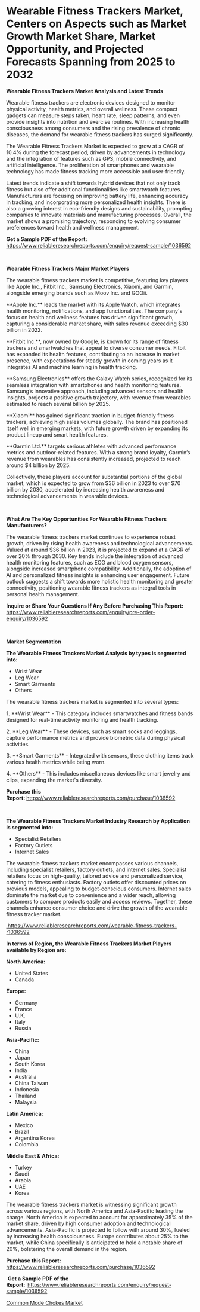<p><h1>Wearable Fitness Trackers Market, Centers on Aspects such as Market Growth Market Share, Market Opportunity, and Projected Forecasts Spanning from 2025 to 2032</h1></p><p><strong>Wearable Fitness Trackers Market Analysis and Latest Trends</strong></p>
<p><p>Wearable fitness trackers are electronic devices designed to monitor physical activity, health metrics, and overall wellness. These compact gadgets can measure steps taken, heart rate, sleep patterns, and even provide insights into nutrition and exercise routines. With increasing health consciousness among consumers and the rising prevalence of chronic diseases, the demand for wearable fitness trackers has surged significantly.</p><p>The Wearable Fitness Trackers Market is expected to grow at a CAGR of 10.4% during the forecast period, driven by advancements in technology and the integration of features such as GPS, mobile connectivity, and artificial intelligence. The proliferation of smartphones and wearable technology has made fitness tracking more accessible and user-friendly. </p><p>Latest trends indicate a shift towards hybrid devices that not only track fitness but also offer additional functionalities like smartwatch features. Manufacturers are focusing on improving battery life, enhancing accuracy in tracking, and incorporating more personalized health insights. There is also a growing interest in eco-friendly designs and sustainability, prompting companies to innovate materials and manufacturing processes. Overall, the market shows a promising trajectory, responding to evolving consumer preferences toward health and wellness management.</p></p>
<p><strong>Get a Sample PDF of the Report:&nbsp;</strong> <a href="https://www.reliableresearchreports.com/enquiry/request-sample/1036592?utm_campaign=2338&utm_medium=2&utm_source=Github&utm_content=ia&utm_term=10022025&utm_id=wearable-fitness-trackers">https://www.reliableresearchreports.com/enquiry/request-sample/1036592</a></p>
<p>&nbsp;</p>
<p><strong>Wearable Fitness Trackers Major Market Players</strong></p>
<p><p>The wearable fitness trackers market is competitive, featuring key players like Apple Inc., Fitbit Inc., Samsung Electronics, Xiaomi, and Garmin, alongside emerging brands such as Moov Inc. and GOQii. </p><p>**Apple Inc.** leads the market with its Apple Watch, which integrates health monitoring, notifications, and app functionalities. The company's focus on health and wellness features has driven significant growth, capturing a considerable market share, with sales revenue exceeding $30 billion in 2022.</p><p>**Fitbit Inc.**, now owned by Google, is known for its range of fitness trackers and smartwatches that appeal to diverse consumer needs. Fitbit has expanded its health features, contributing to an increase in market presence, with expectations for steady growth in coming years as it integrates AI and machine learning in health tracking.</p><p>**Samsung Electronics** offers the Galaxy Watch series, recognized for its seamless integration with smartphones and health monitoring features. Samsung’s innovative approach, including advanced sensors and health insights, projects a positive growth trajectory, with revenue from wearables estimated to reach several billion by 2025.</p><p>**Xiaomi** has gained significant traction in budget-friendly fitness trackers, achieving high sales volumes globally. The brand has positioned itself well in emerging markets, with future growth driven by expanding its product lineup and smart health features.</p><p>**Garmin Ltd.** targets serious athletes with advanced performance metrics and outdoor-related features. With a strong brand loyalty, Garmin’s revenue from wearables has consistently increased, projected to reach around $4 billion by 2025.</p><p>Collectively, these players account for substantial portions of the global market, which is expected to grow from $36 billion in 2023 to over $70 billion by 2030, accelerated by increasing health awareness and technological advancements in wearable devices.</p></p>
<p>&nbsp;</p>
<p><strong>What Are The Key Opportunities For Wearable Fitness Trackers Manufacturers?</strong></p>
<p><p>The wearable fitness trackers market continues to experience robust growth, driven by rising health awareness and technological advancements. Valued at around $36 billion in 2023, it is projected to expand at a CAGR of over 20% through 2030. Key trends include the integration of advanced health monitoring features, such as ECG and blood oxygen sensors, alongside increased smartphone compatibility. Additionally, the adoption of AI and personalized fitness insights is enhancing user engagement. Future outlook suggests a shift towards more holistic health monitoring and greater connectivity, positioning wearable fitness trackers as integral tools in personal health management.</p></p>
<p><strong>Inquire or Share Your Questions If Any Before Purchasing This Report:</strong> <a href="https://www.reliableresearchreports.com/enquiry/pre-order-enquiry/1036592?utm_campaign=2338&utm_medium=2&utm_source=Github&utm_content=ia&utm_term=10022025&utm_id=wearable-fitness-trackers">https://www.reliableresearchreports.com/enquiry/pre-order-enquiry/1036592</a></p>
<p>&nbsp;</p>
<p><strong>Market Segmentation</strong></p>
<p><strong>The Wearable Fitness Trackers Market Analysis by types is segmented into:</strong></p>
<p><ul><li>Wrist Wear</li><li>Leg Wear</li><li>Smart Garments</li><li>Others</li></ul></p>
<p><p>The wearable fitness trackers market is segmented into several types: </p><p>1. **Wrist Wear** - This category includes smartwatches and fitness bands designed for real-time activity monitoring and health tracking.</p><p>2. **Leg Wear** - These devices, such as smart socks and leggings, capture performance metrics and provide biometric data during physical activities.</p><p>3. **Smart Garments** - Integrated with sensors, these clothing items track various health metrics while being worn.</p><p>4. **Others** - This includes miscellaneous devices like smart jewelry and clips, expanding the market's diversity.</p></p>
<p><strong>Purchase this Report:&nbsp;</strong><a href="https://www.reliableresearchreports.com/purchase/1036592?utm_campaign=2338&utm_medium=2&utm_source=Github&utm_content=ia&utm_term=10022025&utm_id=wearable-fitness-trackers">https://www.reliableresearchreports.com/purchase/1036592</a></p>
<p>&nbsp;</p>
<p><strong>The Wearable Fitness Trackers Market Industry Research by Application is segmented into:</strong></p>
<p><ul><li>Specialist Retailers</li><li>Factory Outlets</li><li>Internet Sales</li></ul></p>
<p><p>The wearable fitness trackers market encompasses various channels, including specialist retailers, factory outlets, and internet sales. Specialist retailers focus on high-quality, tailored advice and personalized service, catering to fitness enthusiasts. Factory outlets offer discounted prices on previous models, appealing to budget-conscious consumers. Internet sales dominate the market due to convenience and a wider reach, allowing customers to compare products easily and access reviews. Together, these channels enhance consumer choice and drive the growth of the wearable fitness tracker market.</p></p>
<p><a href="https://www.reliableresearchreports.com/wearable-fitness-trackers-r1036592?utm_campaign=2338&utm_medium=2&utm_source=Github&utm_content=ia&utm_term=10022025&utm_id=wearable-fitness-trackers">&nbsp;https://www.reliableresearchreports.com/wearable-fitness-trackers-r1036592</a></p>
<p><strong>In terms of Region, the Wearable Fitness Trackers Market Players available by Region are:</strong></p>
<p>
    <p> <strong> North America: </strong>
        <ul>
            <li>United States</li>
            <li>Canada</li>
        </ul>
        </p> 
    <p> <strong> Europe: </strong>
        <ul>
            <li>Germany</li>
            <li>France</li>
            <li>U.K.</li>
            <li>Italy</li>
            <li>Russia</li>
        </ul>
        </p> 
    <p> <strong> Asia-Pacific: </strong>
        <ul>
            <li>China</li>
            <li>Japan</li>
            <li>South Korea</li>
            <li>India</li>
            <li>Australia</li>
            <li>China Taiwan</li>
            <li>Indonesia</li>
            <li>Thailand</li>
            <li>Malaysia</li>
        </ul>
        </p> 
    <p> <strong> Latin America: </strong>
        <ul>
            <li>Mexico</li>
            <li>Brazil</li>
            <li>Argentina Korea</li>
            <li>Colombia</li>
        </ul>
        </p> 
    <p> <strong> Middle East & Africa: </strong>
        <ul>
            <li>Turkey</li>
            <li>Saudi</li>
            <li>Arabia</li>
            <li>UAE</li>
            <li>Korea</li>
        </ul>
    </p>
    </p>
<p><p>The wearable fitness trackers market is witnessing significant growth across various regions, with North America and Asia-Pacific leading the charge. North America is expected to account for approximately 35% of the market share, driven by high consumer adoption and technological advancements. Asia-Pacific is projected to follow with around 30%, fueled by increasing health consciousness. Europe contributes about 25% to the market, while China specifically is anticipated to hold a notable share of 20%, bolstering the overall demand in the region.</p></p>
<p><strong>Purchase this Report: </strong><a href="https://www.reliableresearchreports.com/purchase/1036592?utm_campaign=2338&utm_medium=2&utm_source=Github&utm_content=ia&utm_term=10022025&utm_id=wearable-fitness-trackers">https://www.reliableresearchreports.com/purchase/1036592</a></p>
<p>&nbsp;<strong>Get a Sample PDF of the Report:&nbsp;&nbsp;</strong><a href="https://www.reliableresearchreports.com/enquiry/request-sample/1036592?utm_campaign=2338&utm_medium=2&utm_source=Github&utm_content=ia&utm_term=10022025&utm_id=wearable-fitness-trackers">https://www.reliableresearchreports.com/enquiry/request-sample/1036592</a></p>
<p><strong></strong></p>
<p><p><a href="https://github.com/donnettaletizia/Market-Research-Report-List-1/blob/main/common-mode-chokes-market.md?utm_campaign=2338&utm_medium=2&utm_source=Github&utm_content=ia&utm_term=10022025&utm_id=wearable-fitness-trackers">Common Mode Chokes Market</a></p></p>